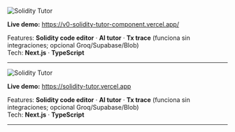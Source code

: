 ﻿![Solidity Tutor](public/screenshot.png)

**Live demo:** <https://v0-solidity-tutor-component.vercel.app/>

Features: **Solidity code editor** · **AI tutor** · **Tx trace** (funciona sin integraciones; opcional Groq/Supabase/Blob)  
Tech: **Next.js** · **TypeScript**

---
![Solidity Tutor](public/screenshot.png)

**Live demo:** <https://solidity-tutor.vercel.app>

Features: **Solidity code editor** · **AI tutor** · **Tx trace** (funciona sin integraciones; opcional Groq/Supabase/Blob)  
Tech: **Next.js** · **TypeScript**

---

